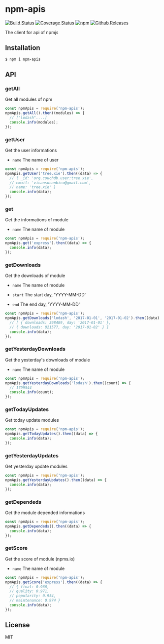 # npm-apis

[![Build Status](https://travis-ci.org/vicanso/npm-apis.svg?style=flat-square)](https://travis-ci.org/vicanso/npm-apis)
[![Coverage Status](https://img.shields.io/coveralls/vicanso/npm-apis/master.svg?style=flat)](https://coveralls.io/r/vicanso/npm-apis?branch=master)
[![npm](http://img.shields.io/npm/v/npm-apis.svg?style=flat-square)](https://www.npmjs.org/package/npm-apis)
[![Github Releases](https://img.shields.io/npm/dm/npm-apis.svg?style=flat-square)](https://github.com/vicanso/npm-apis)

The client for api of npmjs

## Installation

```bash
$ npm i npm-apis
```

## API

### getAll

Get all modules of npm

```js
const npmApis = require('npm-apis');
npmApis.getAll().then((modules) => {
  // ["lodash"....]
  console.info(modules);
});
```

### getUser

Get the user informations

- `name` The name of user

```js
const npmApis = require('npm-apis');
npmApis.getUser('tree.xie').then((data) => {
  // { _id: 'org.couchdb.user:tree.xie',
  // email: 'vicansocanbico@gmail.com',
  // name: 'tree.xie' }
  console.info(data);
});
```

### get

Get the informations of module

- `name` The name of module

```js
const npmApis = require('npm-apis');
npmApis.get('express').then((data) => {
  console.info(data);
});
```

### getDownloads

Get the downloads of module

- `name` The name of module

- `start` The start day, 'YYYY-MM-DD'

- `end` The end day, 'YYYY-MM-DD'

```js
const npmApis = require('npm-apis');
npmApis.getDownloads('lodash', '2017-01-01', '2017-01-02').then((data) => {
  // [ { downloads: 398489, day: '2017-01-01' },
  // { downloads: 821577, day: '2017-01-02' } ]
  console.info(data);
});
```

### getYesterdayDownloads

Get the yesterday's downloads of module

- `name` The name of module

```js
const npmApis = require('npm-apis');
npmApis.getYesterdayDownloads('lodash').then((count) => {
  // 1799544
  console.info(count);
});
```

### getTodayUpdates

Get today update modules

```js
const npmApis = require('npm-apis');
npmApis.getTodayUpdates().then((data) => {
  console.info(data);
});
```

### getYesterdayUpdates

Get yesterday update modules

```js
const npmApis = require('npm-apis');
npmApis.getYesterdayUpdates().then((data) => {
  console.info(data);
});
```

### getDependeds

Get the module depended informations

```js
const npmApis = require('npm-apis');
npmApis.getDependeds().then((data) => {
  console.info(data);
});
```

### getScore

Get the score of module (npms.io)

- `name` The name of module

```js
const npmApis = require('npm-apis');
npmApis.getScore('express').then((data) => {
  // { final: 0.966,
  // quality: 0.971,
  // popularity: 0.954,
  // maintenance: 0.974 }
  console.info(data);
});
```

## License

MIT
